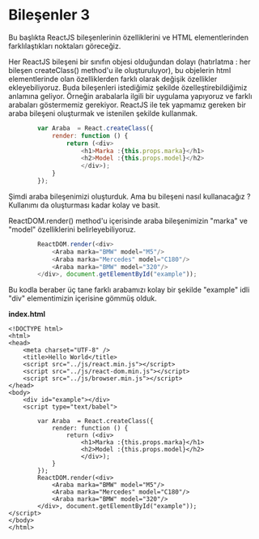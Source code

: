 # Bileşenler 3

Bu başlıkta ReactJS bileşenlerinin özelliklerini  ve HTML elementlerinden farklılaştıkları noktaları göreceğiz.

Her ReactJS bileşeni bir sınıfın objesi olduğundan dolayı \(hatırlatma : her bileşen createClass\(\) method'u ile oluşturuluyor\), bu objelerin html elementlerinde olan özelliklerden farklı olarak değişik özellikler ekleyebiliyoruz. Buda bileşenleri istediğimiz şekilde özelleştirebildiğimiz anlamına geliyor. Örneğin arabalarla ilgili bir uygulama yapıyoruz ve farklı arabaları göstermemiz gerekiyor. ReactJS ile tek yapmamız gereken bir araba bileşeni oluşturmak ve istenilen şekilde kullanmak.

```js
        var Araba  = React.createClass({
            render: function () {
                return (<div>
                    <h1>Marka :{this.props.marka}</h1>
                    <h2>Model :{this.props.model}</h2>
                    </div>);
            }
        });
```

Şimdi araba bileşenimizi oluşturduk. Ama bu bileşeni nasıl kullanacağız ?  Kullanımı da oluşturması kadar kolay ve basit.

ReactDOM.render\(\) method'u içerisinde araba bileşenimizin "marka" ve "model" özelliklerini belirleyebiliyoruz.

```js
        ReactDOM.render(<div>
            <Araba marka="BMW" model="M5"/>
            <Araba marka="Mercedes" model="C180"/>
            <Araba marka="BMW" model="320"/>
        </div>, document.getElementById("example"));
```

Bu kodla beraber üç tane farklı arabamızı kolay bir şekilde "example" idli "div" elementimizin içerisine gömmüş olduk.



**index.html**

```
<!DOCTYPE html>
<html>
<head>
    <meta charset="UTF-8" />
    <title>Hello World</title>
    <script src="../js/react.min.js"></script>
    <script src="../js/react-dom.min.js"></script>
    <script src="../js/browser.min.js"></script>
</head>
<body>
    <div id="example"></div>
    <script type="text/babel">

        var Araba  = React.createClass({
            render: function () {
                return (<div>
                    <h1>Marka :{this.props.marka}</h1>
                    <h2>Model :{this.props.model}</h2>
                    </div>);
            }
        });
        ReactDOM.render(<div>
            <Araba marka="BMW" model="M5"/>
            <Araba marka="Mercedes" model="C180"/>
            <Araba marka="BMW" model="320"/>
        </div>, document.getElementById("example"));
</script>
</body>
</html>

```



